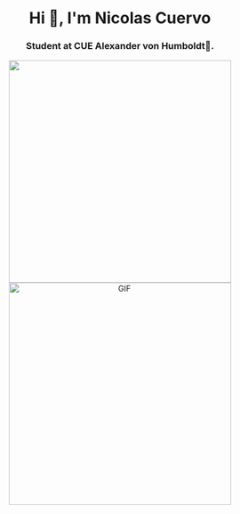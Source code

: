 <h1 align="center">Hi 👋, I'm Nicolas Cuervo</h1>
<h3 align="center">Student at CUE Alexander von Humboldt🌟.</h3>

<!-- Contenedor para alinear las imágenes horizontalmente -->
<p align="center">

  <img src="https://camo.githubusercontent.com/3de2ac27965295bfac1ba458128151c426c3512efb40c4484814b17c262450a8/68747470733a2f2f6769746875622d726561646d652d73746174732e616e7572616768617a7261312e76657263656c2e6170702f6170692f746f702d6c616e67732f3f757365726e616d653d4d72426c75654269726432266c61796f75743d636f6d70616374267468656d653d6f6e656461726b" data-canonical-src="https://github-readme-stats.anuraghazra1.vercel.app/api/top-langs/?username=Nicolascuervor&langs_count=4&theme=tokyonight&layout=compact" style="width: 400px; height: auto;">
 
  <img src="https://media.giphy.com/media/SWoSkN6DxTszqIKEqv/giphy.gif" alt="GIF" style="width: 400px; height: auto;">
</p>

<!--
**Nicolascuervor/Nicolascuervor** is a ✨ _special_ ✨ repository because its `README.md` (this file) appears on your GitHub profile.

Here are some ideas to get you started:

- 🔭 I’m currently working on ...
- 🌱 I’m currently learning ...
- 👯 I’m looking to collaborate on ...
- 🤔 I’m looking for help with ...
- 💬 Ask me about ...
- 📫 How to reach me: ...
- 😄 Pronouns: ...
- ⚡ Fun fact: ...
-->
